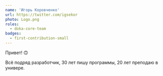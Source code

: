 ```yaml
---
name: 'Игорь Коровченко'
url: https://twitter.com/igsekor
photo: Logo.png
roles:
  - doka-core-team
badges:
  - first-contribution-small
---
```


Привет! 🙃

Всё подряд разработчик, 30 лет пишу программы, 20 лет преподаю в универе.
